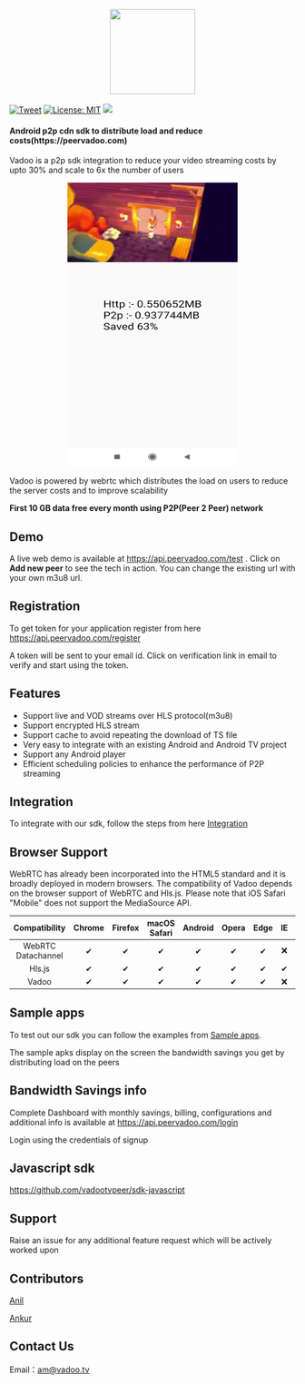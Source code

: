 <p align="center">
<img src="https://github.com/vadootvpeer/sdk-android/raw/master/logo.jpg"  width="150" height="150">  
</p> 

[![Tweet](https://img.shields.io/twitter/url/http/shields.io.svg?style=social)](https://twitter.com/intent/tweet?url=https%3A%2F%2Fgithub.com%2Fvadootvpeer%2Fsdk-android&via=Vadoobot&text=Android%20Sdk%20to%20reduce%20video%20streaming%20costs%20by%2090%25&hashtags=cdn%2Cp2p%2Cvideo%2Cott%2Clive%2Cstreaming%2Candroid) [![License: MIT](https://img.shields.io/badge/License-MIT-yellow.svg)](https://github.com/vadootvpeer/sdk-android/blob/master/LICENSE) ![](https://img.shields.io/badge/API-19%2B-brightgreen.svg?style=flat)

<h4>Android p2p cdn sdk to distribute load and reduce costs(https://peervadoo.com)</h4>

Vadoo is a p2p sdk integration to reduce your video streaming costs by upto 30% and scale to 6x the number of users

<p align="center">
<img src="Vadoo_player.jpg"  width="300" height="500">
</p>

Vadoo is powered by webrtc which distributes the load on users to reduce the server costs and to improve scalability

**First 10 GB data free every month using P2P(Peer 2 Peer) network** 

## Demo 

A live web demo is available at https://api.peervadoo.com/test . Click on **Add new peer** to see the tech in action. You can change the existing url with your own m3u8 url.

## Registration

To get token for your application register from here https://api.peervadoo.com/register 

A token will be sent to your email id. Click on verification link in email to verify and start using the token.

## Features
- Support live and VOD streams over HLS protocol(m3u8)
- Support encrypted HLS stream
- Support cache to avoid repeating the download of TS file
- Very easy to integrate with an existing Android and Android TV project
- Support any Android player
- Efficient scheduling policies to enhance the performance of P2P streaming

## Integration

To integrate with our sdk, follow the steps from here [Integration](Integration.md)

## Browser Support
WebRTC has already been incorporated into the HTML5 standard and it is broadly deployed in modern browsers. The compatibility of Vadoo depends on the browser support of WebRTC and Hls.js. Please note that iOS Safari "Mobile" does not support the MediaSource API.

 Compatibility|Chrome | Firefox | macOS Safari| Android | Opera | Edge | IE | iOS Safari | 
:-: | :-: | :-: | :-: | :-: | :-: | :-:| :-:| :-:
WebRTC Datachannel | ✔ | ✔ | ✔ | ✔ | ✔ | ✔ | ❌ | ✔ |
Hls.js | ✔ | ✔ | ✔ | ✔ | ✔ | ✔ | ✔ | ❌ |
Vadoo | ✔ | ✔ | ✔ | ✔ | ✔ | ✔ | ❌ | ❌ |

## Sample apps

To test out our sdk you can follow the examples from [Sample apps](sample_apps). 

The sample apks display on the screen the bandwidth savings you get by distributing load on the peers 

## Bandwidth Savings info

Complete Dashboard with monthly savings, billing, configurations and additional info is available at https://api.peervadoo.com/login 

Login using the credentials of signup

## Javascript sdk

https://github.com/vadootvpeer/sdk-javascript

## Support

Raise an issue for any additional feature request which will be actively worked upon

## Contributors

[Anil](https://github.com/Anil-matcha)

[Ankur](https://github.com/ncodepro)

## Contact Us
Email：am@vadoo.tv
